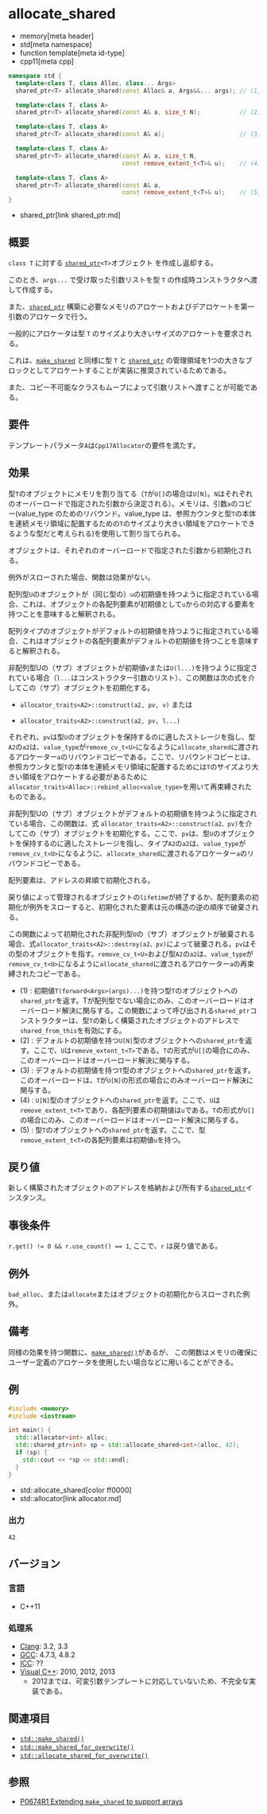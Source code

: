 # allocate_shared
* memory[meta header]
* std[meta namespace]
* function template[meta id-type]
* cpp11[meta cpp]

```cpp
namespace std {
  template<class T, class Alloc, class... Args>
  shared_ptr<T> allocate_shared(const Alloc& a, Args&&... args); // (1)

  template<class T, class A>
  shared_ptr<T> allocate_shared(const A& a, size_t N);           // (2) C++20 から

  template<class T, class A>
  shared_ptr<T> allocate_shared(const A& a);                     // (3) C++20 から

  template<class T, class A>
  shared_ptr<T> allocate_shared(const A& a, size_t N,
                                const remove_extent_t<T>& u);    // (4) C++20 から

  template<class T, class A>
  shared_ptr<T> allocate_shared(const A& a,
                                const remove_extent_t<T>& u);    // (5) C++20 から  
}
```
* shared_ptr[link shared_ptr.md]

## 概要
`class T` に対する [`shared_ptr`](shared_ptr.md)`<T>`オブジェクト を作成し返却する。

このとき、`args...` で受け取った引数リストを型 `T` の作成時コンストラクタへ渡して作成する。

また、[`shared_ptr`](shared_ptr.md) 構築に必要なメモリのアロケートおよびデアロケートを第一引数のアロケータで行う。

一般的にアロケータは型 `T` のサイズより大きいサイズのアロケートを要求される。

これは、[`make_shared`](/reference/memory/make_shared.md) と同様に型 `T` と [`shared_ptr`](shared_ptr.md) の管理領域を1つの大きなブロックとしてアロケートすることが実装に推奨されているためである。

また、コピー不可能なクラスもムーブによって引数リストへ渡すことが可能である。


## 要件
テンプレートパラメータ`A`は`Cpp17Allocator`の要件を満たす。


## 効果
型`T`のオブジェクトにメモリを割り当てる（`T`が`U[]`の場合は`U[N]`。`N`はそれぞれのオーバーロードで指定された引数から決定される）。メモリは、引数`a`のコピー(value_type のためのリバウンド。value_type は、参照カウンタと型`T`の本体を連続メモリ領域に配置するための`T`のサイズより大きい領域をアロケートできるような型だと考えられる)を使用して割り当てられる。

オブジェクトは、それぞれのオーバーロードで指定された引数から初期化される。

例外がスローされた場合、関数は効果がない。

配列型`U`のオブジェクトが（同じ型の）`u`の初期値を持つように指定されている場合、これは、オブジェクトの各配列要素が初期値として`u`からの対応する要素を持つことを意味すると解釈される。

配列タイプのオブジェクトがデフォルトの初期値を持つように指定されている場合、これはオブジェクトの各配列要素がデフォルトの初期値を持つことを意味すると解釈される。

非配列型Uの（サブ）オブジェクトが初期値`v`または`U(l...)`を持つように指定されている場合（`l...`はコンストラクター引数のリスト）、この関数は次の式を介してこの（サブ）オブジェクトを初期化する。

- `allocator_traits<A2>::construct(a2, pv, v)` または

- `allocator_traits<A2>::construct(a2, pv, l...)`

それぞれ、`pv`は型`U`のオブジェクトを保持するのに適したストレージを指し、型`A2`の`a2`は、`value_type`が`remove_cv_t<U>`になるように`allocate_shared`に渡されるアロケーター`a`のリバウンドコピーである。ここで、リバウンドコピーとは、参照カウンタと型`T`の本体を連続メモリ領域に配置するためには`T`のサイズより大きい領域をアロケートする必要があるために`allocator_traits<Alloc>::rebind_alloc<value_type>`を用いて再束縛されたものである。

非配列型Uの（サブ）オブジェクトがデフォルトの初期値を持つように指定されている場合、この関数は、式 `allocator_traits<A2>::construct(a2、pv)`を介してこの（サブ）オブジェクトを初期化する。ここで、`pv`は、型`U`のオブジェクトを保持するのに適したストレージを指し、タイプ`A2`の`a2`は、`value_type`が`remove_cv_t<U>`になるように、`allocate_shared`に渡されるアロケーター`a`のリバウンドコピーである。

配列要素は、アドレスの昇順で初期化される。

戻り値によって管理されるオブジェクトの`lifetime`が終了するか、配列要素の初期化が例外をスローすると、初期化された要素は元の構造の逆の順序で破棄される。

この関数によって初期化された非配列型`U`の（サブ）オブジェクトが破棄される場合、式`allocator_traits<A2>::destroy(a2、pv)`によって破棄される。`pv`はその型のオブジェクトを指す。`remove_cv_t<U>`および型`A2`の`a2`は、`value_type`が`remove_cv_t<U>`になるように`allocate_shared`に渡されるアロケーター`a`の再束縛されたコピーである。

- (1) : 初期値`T(forward<Args>(args)...)`を持つ型`T`のオブジェクトへの`shared_ptr`を返す。Tが配列型でない場合にのみ、このオーバーロードはオーバーロード解決に関与する。この関数によって呼び出される`shared_ptr`コンストラクターは、型`T`の新しく構築されたオブジェクトのアドレスで`shared_from_this`を有効にする。
- (2) : デフォルトの初期値を持つ`U[N]`型のオブジェクトへの`shared_ptr`を返す。ここで、`U`は`remove_extent_t<T>`である。`T`の形式が`U[]`の場合にのみ、このオーバーロードはオーバーロード解決に関与する。
- (3) : デフォルトの初期値を持つ`T`型のオブジェクトへの`shared_ptr`を返す。このオーバーロードは、`T`が`U[N]`の形式の場合にのみオーバーロード解決に関与する。
- (4) : `U[N]`型のオブジェクトへの`shared_ptr`を返す。ここで、`U`は`remove_extent_t<T>`であり、各配列要素の初期値は`u`である。`T`の形式が`U[]`の場合にのみ、このオーバーロードはオーバーロード解決に関与する。
- (5) : 型`T`のオブジェクトへの`shared_ptr`を返す。ここで、型`remove_extent_t<T>`の各配列要素は初期値`u`を持つ。

## 戻り値
新しく構築されたオブジェクトのアドレスを格納および所有する[`shared_ptr`](shared_ptr.md)インスタンス。


## 事後条件
`r.get() != 0 && r.use_count() == 1`, ここで、`r` は戻り値である。


## 例外
`bad_alloc`、または`allocate`またはオブジェクトの初期化からスローされた例外。


## 備考
同様の効果を持つ関数に、[`make_shared()`](make_shared.md)があるが、
この関数はメモリの確保にユーザー定義のアロケータを使用したい場合などに用いることができる。


## 例
```cpp example
#include <memory>
#include <iostream>

int main() {
  std::allocator<int> alloc;
  std::shared_ptr<int> sp = std::allocate_shared<int>(alloc, 42);
  if (sp) {
    std::cout << *sp << std::endl;
  }
}
```
* std::allocate_shared[color ff0000]
* std::allocator[link allocator.md]

### 出力
```
42
```

## バージョン
### 言語
- C++11

### 処理系
- [Clang](/implementation.md#clang): 3.2, 3.3
- [GCC](/implementation.md#gcc): 4.7.3, 4.8.2
- [ICC](/implementation.md#icc): ??
- [Visual C++](/implementation.md#visual_cpp): 2010, 2012, 2013
    - 2012までは、可変引数テンプレートに対応していないため、不完全な実装である。


## 関連項目
- [`std::make_shared()`](make_shared.md)
- [`std::make_shared_for_overwrite()`](make_shared_for_overwrite.md)
- [`std::allocate_shared_for_overwrite()`](allocate_shared_for_overwrite.md)


## 参照
- [P0674R1 Extending `make_shared` to support arrays](http://www.open-std.org/jtc1/sc22/wg21/docs/papers/2017/p0674r1.html)
